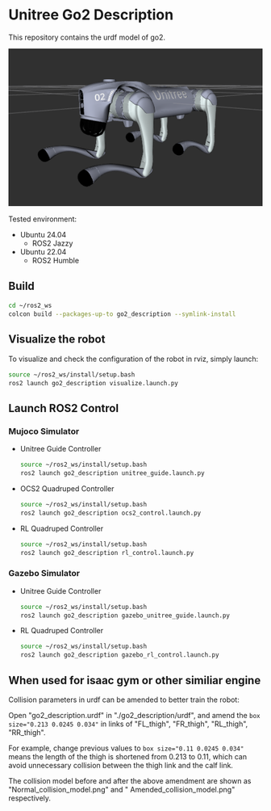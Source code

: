 # Unitree Go2 Description

This repository contains the urdf model of go2.

![go2](../../../.images/go2.png)

Tested environment:

* Ubuntu 24.04
    * ROS2 Jazzy
* Ubuntu 22.04
    * ROS2 Humble

## Build

```bash
cd ~/ros2_ws
colcon build --packages-up-to go2_description --symlink-install
```

## Visualize the robot

To visualize and check the configuration of the robot in rviz, simply launch:

```bash
source ~/ros2_ws/install/setup.bash
ros2 launch go2_description visualize.launch.py
```

## Launch ROS2 Control

### Mujoco Simulator

* Unitree Guide Controller
  ```bash
  source ~/ros2_ws/install/setup.bash
  ros2 launch go2_description unitree_guide.launch.py
  ```
* OCS2 Quadruped Controller
  ```bash
  source ~/ros2_ws/install/setup.bash
  ros2 launch go2_description ocs2_control.launch.py
  ```
* RL Quadruped Controller
  ```bash
  source ~/ros2_ws/install/setup.bash
  ros2 launch go2_description rl_control.launch.py
  ```

### Gazebo Simulator

* Unitree Guide Controller
  ```bash
  source ~/ros2_ws/install/setup.bash
  ros2 launch go2_description gazebo_unitree_guide.launch.py
  ```
* RL Quadruped Controller
  ```bash
  source ~/ros2_ws/install/setup.bash
  ros2 launch go2_description gazebo_rl_control.launch.py
  ```

## When used for isaac gym or other similiar engine

Collision parameters in urdf can be amended to better train the robot:

Open "go2_description.urdf" in "./go2_description/urdf",
and amend the ` box size="0.213 0.0245 0.034" ` in links of "FL_thigh", "FR_thigh", "RL_thigh", "RR_thigh".

For example, change previous values to ` box size="0.11 0.0245 0.034" ` means the length of the thigh is shortened from
0.213 to 0.11, which can avoid unnecessary collision between the thigh link and the calf link.

The collision model before and after the above amendment are shown as "Normal_collision_model.png" and "
Amended_collision_model.png" respectively.


